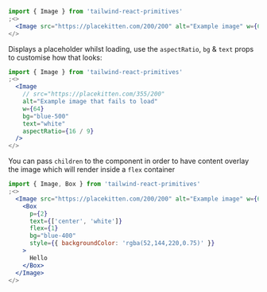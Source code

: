 ```jsx
import { Image } from 'tailwind-react-primitives'
;<>
  <Image src="https://placekitten.com/200/200" alt="Example image" w={64} />
</>
```

Displays a placeholder whilst loading, use the `aspectRatio`, `bg` & `text` props to customise how that looks:

```jsx
import { Image } from 'tailwind-react-primitives'
;<>
  <Image
    // src="https://placekitten.com/355/200"
    alt="Example image that fails to load"
    w={64}
    bg="blue-500"
    text="white"
    aspectRatio={16 / 9}
  />
</>
```

You can pass `children` to the component in order to have content overlay the image which will render inside a `flex` container

```jsx
import { Image, Box } from 'tailwind-react-primitives'
;<>
  <Image src="https://placekitten.com/200/200" alt="Example image" w={64}>
    <Box
      p={2}
      text={['center', 'white']}
      flex={1}
      bg="blue-400"
      style={{ backgroundColor: 'rgba(52,144,220,0.75)' }}
    >
      Hello
    </Box>
  </Image>
</>
```
